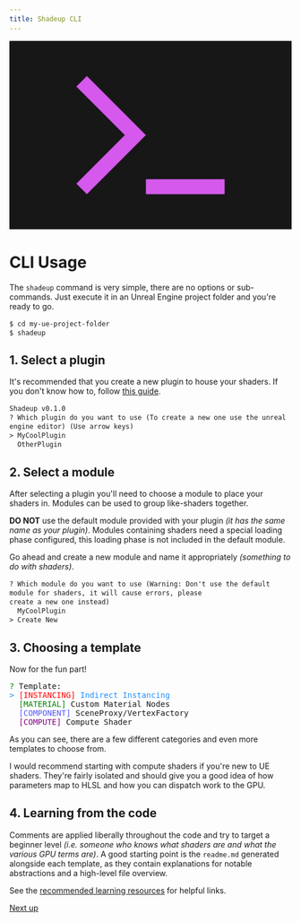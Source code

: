 ```yaml
---
title: Shadeup CLI
---
```


![CLI](img/cli.jpg)

# CLI Usage

The `shadeup` command is very simple, there are no options or sub-commands. Just execute it in an Unreal Engine project folder and you're ready to go.

```shell
$ cd my-ue-project-folder
$ shadeup
```

## 1. Select a plugin

It's recommended that you create a new plugin to house your shaders. If you don't know how to, follow [this guide](https://docs.unrealengine.com/5.0/en-US/plugins-in-unreal-engine/#creatingnewplugins).

```shell
Shadeup v0.1.0
? Which plugin do you want to use (To create a new one use the unreal engine editor) (Use arrow keys)
> MyCoolPlugin
  OtherPlugin
```

## 2. Select a module

After selecting a plugin you'll need to choose a module to place your shaders in. Modules can be used to group like-shaders together.

**DO NOT** use the default module provided with your plugin _(it has the same name as your plugin)_. Modules containing shaders need a special loading phase configured, this loading phase is not included in the default module.

Go ahead and create a new module and name it appropriately _(something to do with shaders)_.

```shell
? Which module do you want to use (Warning: Don't use the default module for shaders, it will cause errors, please
create a new one instead)
  MyCoolPlugin
> Create New
```

## 3. Choosing a template

Now for the fun part!

<pre class="language-shell">
<span style="color: green">?</span> Template:
<span style="color: dodgerblue">></span> <span style="color: red">[INSTANCING]</span> <span style="color: dodgerblue">Indirect Instancing</span>
  <span style="color: green">[MATERIAL]</span> Custom Material Nodes
  <span style="color: #5555ff">[COMPONENT]</span> SceneProxy/VertexFactory
  <span style="color: purple">[COMPUTE]</span> Compute Shader
</pre>

As you can see, there are a few different categories and even more templates to choose from.

I would recommend starting with compute shaders if you're new to UE shaders. They're fairly isolated and should give you a good idea of how parameters map to HLSL and how you can dispatch work to the GPU.

## 4. Learning from the code

Comments are applied liberally throughout the code and try to target a beginner level _(i.e. someone who knows what shaders are and what the various GPU terms are)_. A good starting point is the `readme.md` generated alongside each template, as they contain explanations for notable abstractions and a high-level file overview.

See the [recommended learning resources](/docs/learning) for helpful links.

[Next up](->/docs/compute)
